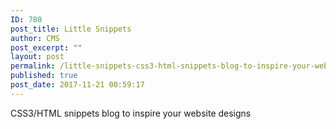 ```yaml
---
ID: 780
post_title: Little Snippets
author: CMS
post_excerpt: ""
layout: post
permalink: /little-snippets-css3-html-snippets-blog-to-inspire-your-website-designs/
published: true
post_date: 2017-11-21 00:59:17
---
```

CSS3/HTML snippets blog to inspire your website designs